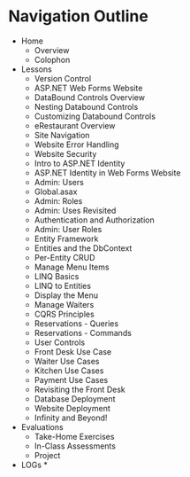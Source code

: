# Navigation Outline

* Home
  * Overview
  * Colophon
* Lessons
  * Version Control
  * ASP.NET Web Forms Website
  * DataBound Controls Overview
  * Nesting Databound Controls
  * Customizing Databound Controls
  * eRestaurant Overview
  * Site Navigation
  * Website Error Handling
  * Website Security
  * Intro to ASP.NET Identity
  * ASP.NET Identity in Web Forms Website
  * Admin: Users
  * Global.asax
  * Admin: Roles
  * Admin: Uses Revisited
  * Authentication and Authorization
  * Admin: User Roles
  * Entity Framework
  * Entities and the DbContext
  * Per-Entity CRUD
  * Manage Menu Items
  * LINQ Basics
  * LINQ to Entities
  * Display the Menu
  * Manage Waiters
  * CQRS Principles
  * Reservations - Queries
  * Reservations - Commands
  * User Controls
  * Front Desk Use Case
  * Waiter Use Cases
  * Kitchen Use Cases
  * Payment Use Cases
  * Revisiting the Front Desk
  * Database Deployment
  * Website Deployment
  * Infinity and Beyond!
* Evaluations
  * Take-Home Exercises
  * In-Class Assessments
  * Project
* LOGs
  * 
